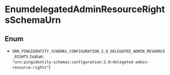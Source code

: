 

# EnumdelegatedAdminResourceRightsSchemaUrn

## Enum


* `URN_PINGIDENTITY_SCHEMAS_CONFIGURATION_2_0_DELEGATED_ADMIN_RESOURCE_RIGHTS` (value: `"urn:pingidentity:schemas:configuration:2.0:delegated-admin-resource-rights"`)



